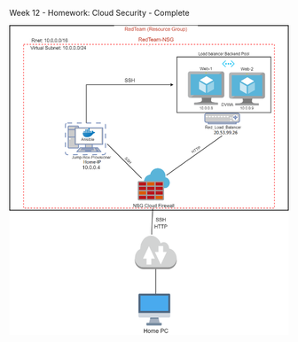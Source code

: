 Week 12 - Homework: Cloud Security - Complete

![](https://github.com/netgeak/Cybersecurity-Bootcamp-homework/blob/main/Week%2012/Submissionfile.png)
